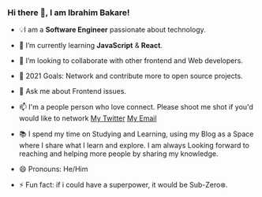 ### Hi there 👋, I am Ibrahim Bakare!


- 💡I am a **Software Engineer** passionate about technology.
 
- 🌱 I’m currently learning **JavaScript** & **React**.
 
- 👯 I’m looking to collaborate with other frontend and Web developers.
 
- 🤔 2021 Goals: Network and contribute more to open source projects.

- 💬 Ask me about Frontend issues.
 
- 📫 I'm a people person who love connect. Please shoot me shot if you'd would like to network [My Twitter](https://twitter.com/BrymmoBaggins) [My Email](Bakareibrahim98@gmail.com)

- 📚 I spend my time on Studying and Learning, using my Blog as a Space where I share what I learn and explore. I am always Looking forward to reaching and helping    more people by sharing my knowledge.

- 😄 Pronouns: He/Him
 
- ⚡ Fun fact: if i could have a superpower, it would be Sub-Zero❄️.











